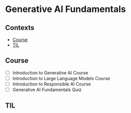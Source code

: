 # Generative AI Fundamentals

## Contexts
* [Course](#course)
* [TIL](#til)

## Course
* [ ] Introduction to Generative AI Course
* [ ] Introduction to Large Language Models Course
* [ ] Introduction to Responsible AI Course
* [ ] Generative AI Fundamentals Quiz

## TIL
